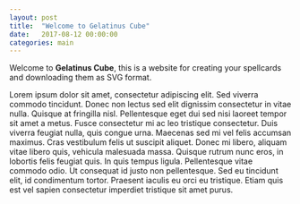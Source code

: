 ```yaml
---
layout: post
title:  "Welcome to Gelatinus Cube"
date:   2017-08-12 00:00:00
categories: main
---
```


Welcome to **Gelatinus Cube**, this is a website for creating your spellcards and downloading them as SVG format. 

Lorem ipsum dolor sit amet, consectetur adipiscing elit. Sed viverra commodo tincidunt. Donec non lectus sed elit dignissim consectetur in vitae nulla. Quisque at fringilla nisl. Pellentesque eget dui sed nisi laoreet tempor sit amet a metus. Fusce consectetur mi ac leo tristique consectetur. Duis viverra feugiat nulla, quis congue urna. Maecenas sed mi vel felis accumsan maximus. Cras vestibulum felis ut suscipit aliquet. Donec mi libero, aliquam vitae libero quis, vehicula malesuada massa. Quisque rutrum nunc eros, in lobortis felis feugiat quis. In quis tempus ligula. Pellentesque vitae commodo odio. Ut consequat id justo non pellentesque. Sed eu tincidunt elit, id condimentum tortor. Praesent iaculis eu orci eu tristique. Etiam quis est vel sapien consectetur imperdiet tristique sit amet purus. 